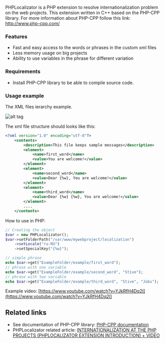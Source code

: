 PHPLocalizator is a PHP extension to resolve internationalization problem on the web projects.
This extension written in C++ based on the PHP-CPP library. For more information about PHP-CPP follow this link: http://www.php-cpp.com/

### Features

* Fast and easy access to the words or phrases in the custom xml files
* Less memory usage on big projects
* Ability to use variables in the phrase for different variation
 
### Requirements

* Install PHP-CPP library to be able to compile source code.


### Usage example

The XML files ierarchy example.

![alt tag](http://elshadaghazade.info/images/content/folder-ierarchy.jpg)

The xml file structure should looks like this:

```xml
<?xml version="1.0" encoding="utf-8"?>
    <contents>
        <description>This file keeps sample messages</description>
        <element>
            <name>first_word</name>
            <value>You are welcome!</value>
        </element>
        <element>
            <name>second_word</name>
            <value>Dear {%w}, You are welcome!</value>
        </element>
        <element>
            <name>third_word</name>
            <value>Dear {%w} {%w}, You are welcome!</value>
        </element>
        ....
    </contents>
```

How to use in PHP:

```php
// Creating the object
$var = new PHPLocalizator();
$var->setFolderPath("/var/www/mywebproject/localization")
    ->setLocale("ru-RU")
    ->setSpecialKey("{%w}");

// simple phrase
echo $var->get("ExampleFolder/example/first_word");
// phrase with one variable
echo $var->get("ExampleFolder/example/second_word", "Stive");
// phrase with two variable
echo $var->get("ExampleFolder/example/third_word", "Stive", "Jobs");

```

Example video: [https://www.youtube.com/watch?v=YJkRfH4Dq2I](https://www.youtube.com/watch?v=YJkRfH4Dq2I)

## Related links
* See documentation of PHP-CPP library: <a href="http://www.php-cpp.com/documentation">PHP-CPP documentation</a>
* PHPLocalizator related article: <a href="http://elshadaghazade.info/blog/internationalization-at-the-PHP-projects-PHPLocalizator-extension-introduction-VIDEO/">INTERNATIONALIZATION AT THE PHP PROJECTS (PHPLOCALIZATOR EXTENSION INTRODUCTION) + VIDEO</a>
